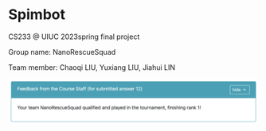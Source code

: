 # Spimbot
CS233 @ UIUC 2023spring final project

Group name: NanoRescueSquad

Team member: Chaoqi LIU, Yuxiang LIU, Jiahui LIN

![result](result.png)

